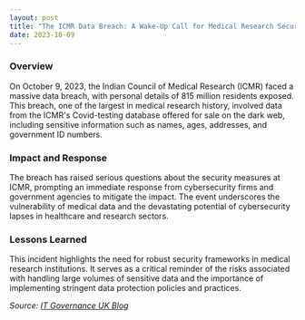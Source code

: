 ```yaml
---
layout: post
title: "The ICMR Data Breach: A Wake-Up Call for Medical Research Security"
date: 2023-10-09
---
```


### Overview
On October 9, 2023, the Indian Council of Medical Research (ICMR) faced a massive data breach, with personal details of 815 million residents exposed. This breach, one of the largest in medical research history, involved data from the ICMR's Covid-testing database offered for sale on the dark web, including sensitive information such as names, ages, addresses, and government ID numbers.

### Impact and Response
The breach has raised serious questions about the security measures at ICMR, prompting an immediate response from cybersecurity firms and government agencies to mitigate the impact. The event underscores the vulnerability of medical data and the devastating potential of cybersecurity lapses in healthcare and research sectors.

### Lessons Learned
This incident highlights the need for robust security frameworks in medical research institutions. It serves as a critical reminder of the risks associated with handling large volumes of sensitive data and the importance of implementing stringent data protection policies and practices.

_Source: [IT Governance UK Blog](https://www.itgovernance.co.uk/blog/list-of-data-breaches-and-cyber-attacks-in-2023-8214888660-records-breached)_
